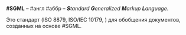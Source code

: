**#SGML** – #англ #аббр – _**S**tandard **G**eneralized **M**arkup **L**anguage_.

Это стандарт (ISO 8879, ISO/IEC 10179, ) для обобщения документов, созданных на основе #SGML.

